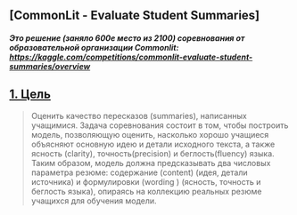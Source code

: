 ## [CommonLit - Evaluate Student Summaries]
##### Это решение (заняло 600е место из 2100) соревнования от образовательной организации Commonlit: https://kaggle.com/competitions/commonlit-evaluate-student-summaries/overview

## [1. Цель](https://www.kaggle.com/competitions/commonlit-evaluate-student-summaries/overview)
>  Оценить качество пересказов (summaries), написанных учащимися. Задача соревнования состоит в том, чтобы построить модель, позволяющую оценить, насколько хорошо учащиеся объясняют основную идею и детали исходного текста, а также ясность (clarity), точность(precision) и беглость(fluency) языка.  
Таким образом, модель должна предсказывать два числовых параметра резюме: содержание (content) (идея, детали источника) и формулировки (wording ) (ясность, точность и беглость языка), опираясь на коллекцию реальных резюме учащихся для обучения модели. 

